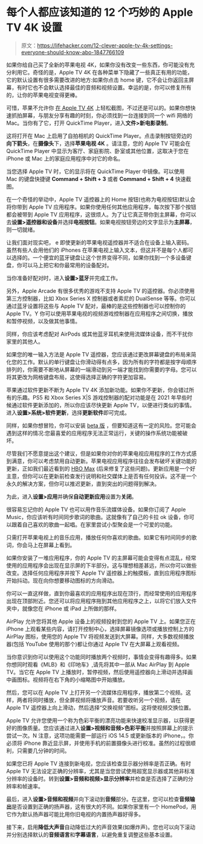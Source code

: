 # 每个人都应该知道的 12 个巧妙的 Apple TV 4K 设置

> 原文：<https://lifehacker.com/12-clever-apple-tv-4k-settings-everyone-should-know-abo-1847766109>

如果你给自己买了全新的苹果电视 4K，如果你没有改变一些东西，你可能没有充分利用它。奇怪的是，Apple TV 4K 在各种菜单下隐藏了一些真正有用的功能，它的默认设置有很多需要改进的地方:如果你点击 home 键，它不会让你返回主屏幕，有时它也不会默认选择最佳的音频和视频设置。幸运的是，你可以修复所有的，让你的苹果电视变得更棒。

可惜，苹果不允许你 [在 Apple TV 4K](https://lifehacker.com/how-to-take-screenshots-on-your-smart-tv-1845486713) 上轻松截图，不过还是可以的。如果你想快速抓拍屏幕，与朋友分享有趣的时刻，你必须找到一台连接到同一个 wifi 网络的 Mac。当你有了它，打开 QuickTime Player，进入**文件>新电影录制**。

这将打开在 Mac 上启用了自拍相机的 QuickTime Player。点击录制按钮旁边的**向下箭头**，在**摄像头**下，选择**苹果电视 4K** 。请注意，您的 Apple TV 可能会在 QuickTime Player 中显示为客厅、家庭影院、卧室或其他位置，这取决于您在 iPhone 或 Mac 上的家庭应用程序中对它的命名。

当您选择 Apple TV 时，它的显示将在 QuickTime Player 中镜像。可以使用 Mac 的键盘快捷键 **Command + Shift + 3** 或者 **Command + Shift + 4** 快速截图。

在一个奇怪的举动中，Apple TV 遥控器上的 Home 按钮(也称为电视按钮)默认会将你带到 Apple TV 应用程序。如果你使用任何其他应用程序，每次按下那个按钮都会被带到 Apple TV 应用程序，这很烦人。为了让它真正带你到主屏幕，你可以去**设置>遥控器和设备**并选择**电视按钮**。如果电视按钮旁边的文字显示为**主屏幕**，则一切就绪。

让我们面对现实吧， e 即使更新的苹果电视遥控器并不适合在设备上输入密码。虽然有些人会用他们的 iPhones 在苹果电视上输入文本，但这并不是每个人都可以选择的。一个便宜的蓝牙键盘让这个世界变得不同，如果你找到一个多设备键盘，你可以马上把它和你最常用的设备配对。

当你准备好配对时，进入**设置>蓝牙**并完成工作。

另外，Apple Arcade 有很多优秀的游戏不支持 Apple TV 的遥控器。你必须使用第三方控制器，比如 Xbox Series X 控制器或者索尼的 DualSense 等等。你可以通过蓝牙设置将这些与 Apple TV 配对，最棒的是这些控制器也可以控制你的 Apple TV。Y 你可以使用苹果电视的视频游戏控制器在应用程序之间切换，播放和暂停视频，以及做其他事情。

同样，你应该考虑配对 AirPods 或其他蓝牙耳机来使用流媒体设备，而不干扰你家里的其他人。

如果您的唯一输入方法是 Apple TV 遥控器，您应该通过更改屏幕键盘的布局来简化您的工作。默认的单行键盘让你滑动得有点多，因为所有的字符都是按字母顺序排列的，你需要不断地从屏幕的一端滑动到另一端才能找到你需要的字母。您可以将其更改为网格键盘布局，这使得选择正确的字符更加容易。

苹果通过软件更新不断为 Apple TV 4K 添加新功能。如果你不更新，你会错过所有的乐趣。PS5 和 Xbox Series X|S 游戏控制器的配对功能是在 2021 年早些时候通过软件更新添加的，所以你应该尽快更新 Apple TV，以便进行类似的事情。进入**设置>系统>软件更新**，选择**更新软件**即可完成。

同样，如果你想冒险，你可以安装 [beta 版](https://lifehacker.com/how-to-install-tvos-15-public-beta-on-your-apple-tv-1847219334) ，但要知道这有一定的风险。您可能会遇到这样的情况:您最喜爱的应用程序无法正常运行，关键的操作系统功能被破坏。

尽管我们不愿意提出这个建议，但是如果你对你的苹果电视应用程序的工作方式感到满意，你可以考虑禁用自动更新。苹果电视应用程序往往会发布破坏关键功能的更新，正如我们最近看到的 [HBO Max](https://lifehacker.com/update-hbomax-if-youre-an-apple-tv-user-1847073278) (后来修复了这些问题)。更新应用是一个好主意，但你可以在更新前检查发行说明和社交媒体上是否有任何投诉。这不是一个永久的解决方案，但你可以推迟更新，直到突出的问题得到解决。

为此，进入**设置>应用**并确保**自动更新应用**设置为**关闭**。

很容易忘记你的 Apple TV 也可以用作音乐流媒体设备。如果你订阅了 Apple Music，你应该听有时间同步歌词的歌曲。这就像有了自己的卡拉 ok 设备，你可以跟着自己喜欢的歌曲一起唱。在家里尝试小型聚会是一个可爱的功能。

只需打开苹果电视上的音乐应用，播放任何你喜欢的歌曲。如果它有时间同步的歌词，你会马上在屏幕上看到。

如果你安装了一堆应用程序，你的 Apple TV 的主屏幕可能会变得有点混乱，经常使用的应用程序会出现在显示屏的下半部分。这与理想相差甚远，所以你可以做些改变。选择任何应用程序并按下 Apple TV 遥控器上的触摸板，直到应用程序图标开始抖动。现在向你想要移动图标的方向滑动。

你可以一直这样做，直到你最喜欢的应用程序出现在顶行，而经常使用的应用程序出现在顶部附近。您还可以将应用程序拖到其他应用程序之上，以将它们放入文件夹中，就像您在 iPhone 或 iPad 上所做的那样。

AirPlay 允许您将其他 Apple 设备上的视频投射到您的 Apple TV 上。如果您正在 iPhone 上观看某些内容，请打开控制中心，选择屏幕镜像选项或播放控制上方的 AirPlay 图标，使用您的 Apple TV 将视频发送到大屏幕。同样，大多数视频播放器(包括 YouTube 使用的那个)都让你通过 Apple TV 在大屏幕上观看视频。

当你意识到你可以使用这个功能同时播放两个视频时，事情会变得有趣得多。如果你想同时观看《MLB》和《印地车》,请先将其中一部从 Mac AirPlay 到 Apple TV。当它在 Apple TV 上播放时，暂停视频，然后使用遥控器向上滑动并选择画中画图标。视频将在右下角的小缩略图中开始播放。

然后，您可以在 Apple TV 上打开另一个流媒体应用程序，播放第二个视频。这样，两者将同时播放，但全屏视频将播放声音。若要收听另一个视频，请在 Apple TV 遥控器上向上滑动，然后选择“交换视频”图标。这将使视频交换位置。

Apple TV 允许您使用一个称为色彩平衡的漂亮功能来快速校准显示器，以获得更好的图像质量。您应该通过进入**设置>视频和音频>色彩平衡**并按照屏幕上的提示尝试一次。N 注意，这项功能需要一部运行 iOS 14.5 或更新版本的 iPhone，。你必须将 iPhone 靠近显示屏，并使用手机的前置摄像头进行校准。虽然的过程很顺利，只需要几分钟的时间。

如果您已将 Apple TV 连接到新电视，您应该检查显示器分辨率是否正确。有时 Apple TV 无法设定正确的分辨率，尤其是当您尝试使用超宽显示器或其他非标准分辨率的设备时。转到**设置>音频和视频>显示分辨率**并检查是否选择了正确的分辨率和帧速率。

最后，进入**设置>音频和视频**并向下滚动到**音频**部分。在这里，您可以检查**音频输出**是否设置到正确的扬声器，这有很大的不同。如果你家里有一个 HomePod，用它作为默认扬声器可能比用你旧电视的内置扬声器好得多。

接下来，启用**降低大声音**自动降低过大的声音效果(如爆炸声)。您也可以向下滚动并分别选择默认的**音频语言**和**字幕语言**，以避免重复调整这些基本设置。